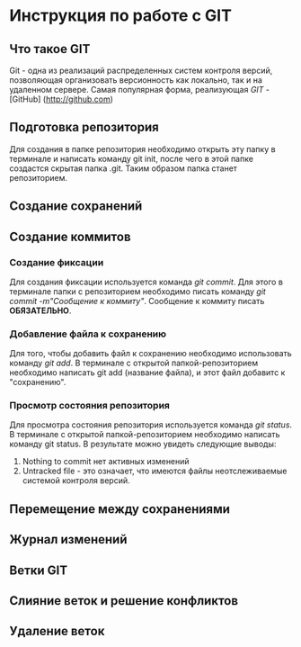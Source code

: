 # Инструкция по работе с GIT

## Что такое GIT
Git - одна из реализаций распределенных систем контроля версий, позволяющая организовать версионность как локально, так и на удаленном сервере. Самая популярная форма, реализующая *GIT* -[GitHub] (http://github.com)


## Подготовка репозитория
Для создания в папке репозитория необходимо открыть эту папку в терминале и написать команду git init, после чего в этой папке создастся скрытая папка .git. Таким образом папка станет репозиторием.
## Создание сохранений

## Создание коммитов
### Создание фиксации
Для создания фиксации используется команда *git commit*. Для этого в терминале папки с репозиторием необходимо писать команду *git commit -m"Сообщение к коммиту"*. Сообщение к коммиту писать **ОБЯЗАТЕЛЬНО**.


### Добавление файла к сохранению
Для того, чтобы добавить файл к сохранению необходимо использовать команду *git add*. В терминале с открытой папкой-репозиторием необходимо написать git add (название файла), и этот файл добавитс к "сохранению".

### Просмотр состояния репозитория
Для просмотра состояния репозитория используется команда *git status*. В терминале с открытой папкой-репозиторием необходимо написать команду git status. В результате можно увидеть следующие выводы:
1. Nothing to commit нет активных изменений
2. Untracked file - это означает, что имеются файлы неотслеживаемые системой контроля версий.

## Перемещение между сохранениями

## Журнал изменений

## Ветки GIT

## Слияние веток и решение конфликтов

## Удаление веток